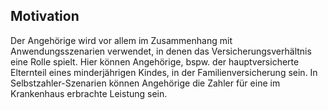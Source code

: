 ## Motivation

Der Angehörige wird vor allem im Zusammenhang mit Anwendungsszenarien verwendet, in denen das Versicherungsverhältnis eine Rolle spielt. Hier können Angehörige, bspw. der hauptversicherte Elternteil eines minderjährigen Kindes, in der Familienversicherung sein. In Selbstzahler-Szenarien können Angehörige die Zahler für eine im Krankenhaus erbrachte Leistung sein.
